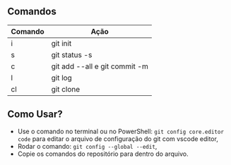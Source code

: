 
## Comandos
| Comando |           Ação      |
|--------------|--------------|
| i |  git init | 
| s |  git status -s| 
| c |  git add --all e git commit -m | 
| l |  git log | 
|	cl |  git clone | 
  
## Como Usar?
- Use o comando no terminal ou no PowerShell: `git config core.editor code` para editar o arquivo de configuração do git com vscode editor,
- Rodar o comando: `git config --global --edit`,
- Copie os comandos do repositório para dentro do arquivo.
